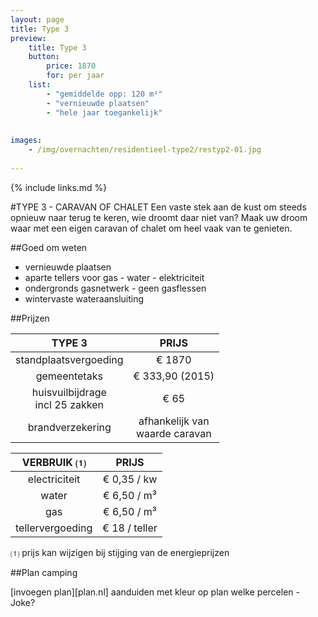 ```yaml
---
layout: page
title: Type 3
preview: 
    title: Type 3
    button:
        price: 1870
        for: per jaar
    list:
        - "gemiddelde opp: 120 m²"
        - "vernieuwde plaatsen"
        - "hele jaar toegankelijk"
       
        
images:
    - /img/overnachten/residentieel-type2/restyp2-01.jpg
    
---
```


{% include links.md %}

#TYPE 3 - CARAVAN OF CHALET
Een vaste stek aan de kust om steeds opnieuw naar terug te keren, wie droomt daar niet van? Maak uw droom waar met een eigen caravan of chalet om heel vaak van te genieten.


##Goed om weten
- vernieuwde plaatsen
- aparte tellers voor gas - water - elektriciteit
- ondergronds gasnetwerk - geen gasflessen
- wintervaste wateraansluiting


##Prijzen

TYPE 3                |PRIJS           |
:--------------------:|:--------------:|
standplaatsvergoeding |€ 1870               
gemeentetaks          |€ 333,90 (2015) 
huisvuilbijdrage<br>incl 25 zakken<br> | € 65    
brandverzekering      |afhankelijk van <br>waarde caravan

VERBRUIK ⑴           |PRIJS          |
:--------------------:|:-------------:|
electriciteit         | € 0,35 / kw        
water                 | € 6,50 / m³  
gas                   | € 6,50 / m³       
tellervergoeding      | € 18 / teller

⑴ prijs kan wijzigen bij stijging van de energieprijzen



##Plan camping

[invoegen plan][plan.nl]
aanduiden met kleur op plan welke percelen - Joke?

